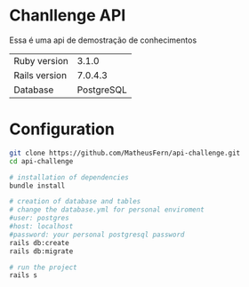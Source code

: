 # Chanllenge API

Essa é uma api de demostração de conhecimentos

<table>
  <tr>
    <td>Ruby version</td>
    <td>
      3.1.0
    </td>
  </tr>
  <tr>
    <td>Rails version</td>
    <td>
      7.0.4.3
    </td>
  </tr>
  <tr>
    <td>Database</td>
    <td>
      PostgreSQL
    </td>
  </tr>
</table>

# Configuration

```bash
git clone https://github.com/MatheusFern/api-challenge.git
cd api-challenge

# installation of dependencies
bundle install

# creation of database and tables
# change the database.yml for personal enviroment 
#user: postgres
#host: localhost
#password: your personal postgresql password
rails db:create
rails db:migrate

# run the project
rails s
```
